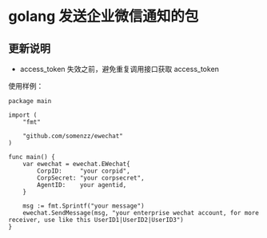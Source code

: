 # golang 发送企业微信通知的包

## 更新说明

- access_token 失效之前，避免重复调用接口获取 access_token


使用样例：

```golang
package main

import (
	"fmt"

	"github.com/somenzz/ewechat"
)

func main() {
    var ewechat = ewechat.EWechat{
        CorpID:     "your corpid",
        CorpSecret: "your corpsecret",
        AgentID:    your agentid,
    }
    
    msg := fmt.Sprintf("your message")
    ewechat.SendMessage(msg, "your enterprise wechat account, for more receiver, use like this UserID1|UserID2|UserID3")
}
```
